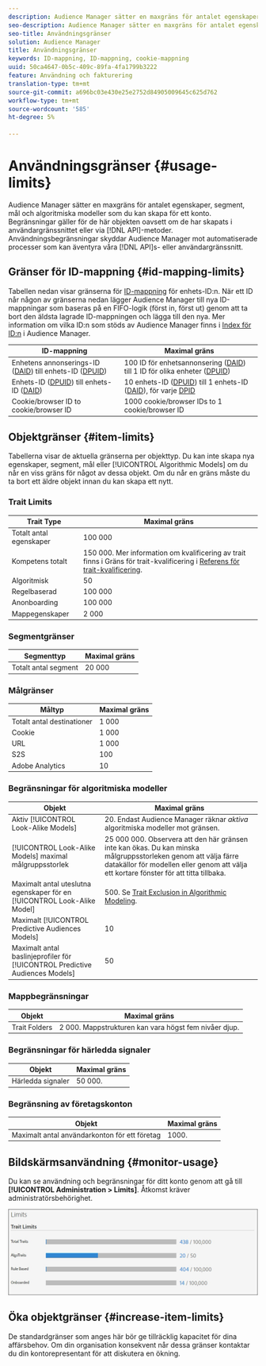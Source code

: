 ```yaml
---
description: Audience Manager sätter en maxgräns för antalet egenskaper, segment, mål och algoritmiska modeller som du kan skapa för ett konto. Begränsningar gäller för dessa objekt oavsett om de har skapats i användargränssnittet eller programmatiskt via API-metoder. Begränsningar av användningen hjälper till att skydda Audience Manager från automatiserade processer som kan äventyra våra API:er eller användargränssnittet.
seo-description: Audience Manager sätter en maxgräns för antalet egenskaper, segment, mål och algoritmiska modeller som du kan skapa för ett konto. Begränsningar gäller för dessa objekt oavsett om de har skapats i användargränssnittet eller programmatiskt via API-metoder. Begränsningar av användningen hjälper till att skydda Audience Manager från automatiserade processer som kan äventyra våra API:er eller användargränssnittet.
seo-title: Användningsgränser
solution: Audience Manager
title: Användningsgränser
keywords: ID-mappning, ID-mappning, cookie-mappning
uuid: 50ca4647-0b5c-409c-89fa-4fa1799b3222
feature: Användning och fakturering
translation-type: tm+mt
source-git-commit: a696bc03e430e25e2752d84905009645c625d762
workflow-type: tm+mt
source-wordcount: '585'
ht-degree: 5%

---
```



# Användningsgränser {#usage-limits}

Audience Manager sätter en maxgräns för antalet egenskaper, segment, mål och algoritmiska modeller som du kan skapa för ett konto. Begränsningar gäller för de här objekten oavsett om de har skapats i användargränssnittet eller via [!DNL API]-metoder. Användningsbegränsningar skyddar Audience Manager mot automatiserade processer som kan äventyra våra [!DNL API]s- eller användargränssnitt.

## Gränser för ID-mappning {#id-mapping-limits}

Tabellen nedan visar gränserna för [ID-mappning](../../integration/sending-audience-data/batch-data-transfer-explained/id-sync-http.md) för enhets-ID:n. När ett ID når någon av gränserna nedan lägger Audience Manager till nya ID-mappningar som baseras på en FIFO-logik (först in, först ut) genom att ta bort den äldsta lagrade ID-mappningen och lägga till den nya. Mer information om vilka ID:n som stöds av Audience Manager finns i [Index för ID:n](../../reference/ids-in-aam.md) i Audience Manager.

| ID-mappning | Maximal gräns |
|-----------|-------------- |
| Enhetens annonserings-ID ([DAID](../../reference/ids-in-aam.md)) till enhets-ID ([DPUID](../../reference/ids-in-aam.md)) | 100 ID för enhetsannonsering ([DAID](../../reference/ids-in-aam.md)) till 1 ID för olika enheter ([DPUID](../../reference/ids-in-aam.md)) |
| Enhets-ID ([DPUID](../../reference/ids-in-aam.md)) till enhets-ID ([DAID](../../reference/ids-in-aam.md)) | 10 enhets-ID ([DPUID](../../reference/ids-in-aam.md)) till 1 enhets-ID ([DAID](../../reference/ids-in-aam.md)), för varje [DPID](../../reference/ids-in-aam.md) |
| Cookie/browser ID to cookie/browser ID | 1000 cookie/browser IDs to 1 cookie/browser ID |

## Objektgränser {#item-limits}

Tabellerna visar de aktuella gränserna per objekttyp. Du kan inte skapa nya egenskaper, segment, mål eller [!UICONTROL Algorithmic Models] om du når en viss gräns för något av dessa objekt. Om du når en gräns måste du ta bort ett äldre objekt innan du kan skapa ett nytt.

### Trait Limits

| Trait Type | Maximal gräns |
| -------------------------- | ------------------------------------- |
| Totalt antal egenskaper | 100 000 |
| Kompetens totalt | 150 000. Mer information om kvalificering av trait finns i Gräns för trait-kvalificering i [Referens för trait-kvalificering](/help/using/features/traits/trait-and-segment-qualification-reference.md#trait-qualification-limit). |
| Algoritmisk | 50 |
| Regelbaserad | 100 000 |
| Anonboarding | 100 000 |
| Mappegenskaper | 2 000 |

### Segmentgränser

| Segmenttyp | Maximal gräns |
| -------------- | ------------- |
| Totalt antal segment | 20 000 |

### Målgränser

| Måltyp | Maximal gräns |
| ------------------ | ------------- |
| Totalt antal destinationer | 1 000 |
| Cookie | 1 000 |
| URL | 1 000 |
| S2S | 100 |
| Adobe Analytics | 10 |

### Begränsningar för algoritmiska modeller

| Objekt | Maximal gräns |
| -------- | ----- |
| Aktiv [!UICONTROL Look-Alike Models] | 20. Endast Audience Manager räknar *aktiva* algoritmiska modeller mot gränsen. |
| [!UICONTROL Look-Alike Models] maximal målgruppsstorlek | 25 000 000.  Observera att den här gränsen inte kan ökas. Du kan minska målgruppsstorleken genom att välja färre datakällor för modellen eller genom att välja ett kortare fönster för att titta tillbaka. |
| Maximalt antal uteslutna egenskaper för en [!UICONTROL Look-Alike Model] | 500. Se [Trait Exclusion in Algorithmic Modeling](/help/using/features/algorithmic-models/trait-exclusion-algo-models.md). |
| Maximalt [!UICONTROL Predictive Audiences Models] | 10 |
| Maximalt antal baslinjeprofiler för [!UICONTROL Predictive Audiences Models] | 50 |

### Mappbegränsningar

| Objekt | Maximal gräns |
| ------------- | ------------------ |
| Trait Folders | 2 000.  Mappstrukturen kan vara högst fem nivåer djup. |

### Begränsningar för härledda signaler

| Objekt | Maximal gräns |
| --------------- | ------------- |
| Härledda signaler | 50 000. |

### Begränsning av företagskonton

| Objekt | Maximal gräns |
| ----------- | ------------- |
| Maximalt antal användarkonton för ett företag | 1000. |

## Bildskärmsanvändning {#monitor-usage}

Du kan se användning och begränsningar för ditt konto genom att gå till **[!UICONTROL Administration > Limits]**. Åtkomst kräver administratörsbehörighet.

![användningsbegränsningar, bild](assets/usage-limits.png)

## Öka objektgränser {#increase-item-limits}

De standardgränser som anges här bör ge tillräcklig kapacitet för dina affärsbehov. Om din organisation konsekvent når dessa gränser kontaktar du din kontorepresentant för att diskutera en ökning.
